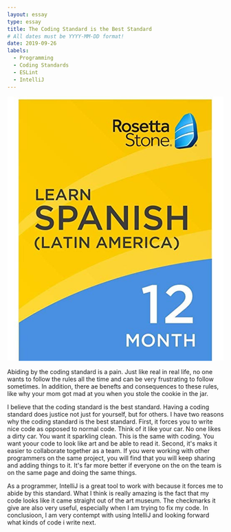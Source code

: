 ```yaml
---
layout: essay
type: essay
title: The Coding Standard is the Best Standard
# All dates must be YYYY-MM-DD format!
date: 2019-09-26
labels:
  - Programming
  - Coding Standards
  - ESLint
  - IntelliJ
---
```


<img class="ui medium left floated image" src="../images/rosetta.jpg">

Abiding by the coding standard is a pain. Just like real in real life, no one wants to follow the rules all the time and can be very frustrating to follow sometimes. In addition, there ae benefts and consequences to these rules, like why your mom got mad at you when you stole the cookie in the jar.  

I believe that the coding standard is the best standard. Having a coding standard does justice not just for yourself, but for others. I have two reasons why the coding standard is the best standard. First, it forces you to write nice code as opposed to normal code. Think of it like your car. No one likes a dirty car. You want it sparkling clean.  This is the same with coding. You want yoour code to look like art and be able to read it. Second, it's maks it easier to collaborate together as a team. If you were working with other programmers on the same project, you will find that you will keep sharing and adding things to it. It's far more better if everyone on the on the team is on the same page and doing the same things.

As a programmer, IntelliJ is a great tool to work with because it forces me to abide by this standard. What I think is really amazing is the fact that my code looks like it came straight out of the art museum. The checkmarks it give are also very useful, especially when I am trying to fix my code. In conclusioon, I am very contempt with using IntelliJ and looking forward what kinds of code i write next.
